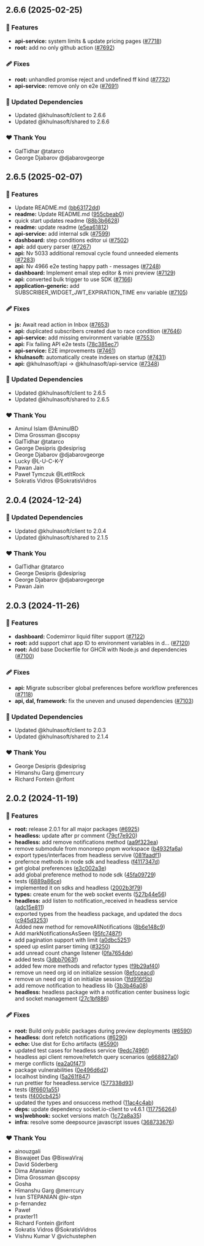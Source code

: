 ## 2.6.6 (2025-02-25)

### 🚀 Features

- **api-service:** system limits & update pricing pages ([#7718](https://github.com/khulnasoft/khulnasoft/pull/7718))
- **root:** add no only github action ([#7692](https://github.com/khulnasoft/khulnasoft/pull/7692))

### 🩹 Fixes

- **root:** unhandled promise reject and undefined ff kind ([#7732](https://github.com/khulnasoft/khulnasoft/pull/7732))
- **api-service:** remove only on e2e ([#7691](https://github.com/khulnasoft/khulnasoft/pull/7691))

### 🧱 Updated Dependencies

- Updated @khulnasoft/client to 2.6.6
- Updated @khulnasoft/shared to 2.6.6

### ❤️ Thank You

- GalTidhar @tatarco
- George Djabarov @djabarovgeorge


## 2.6.5 (2025-02-07)

### 🚀 Features

- Update README.md ([bb63172dd](https://github.com/khulnasoft/khulnasoft/commit/bb63172dd))
- **readme:** Update README.md ([955cbeab0](https://github.com/khulnasoft/khulnasoft/commit/955cbeab0))
- quick start updates readme ([88b3b6628](https://github.com/khulnasoft/khulnasoft/commit/88b3b6628))
- **readme:** update readme ([e5ea61812](https://github.com/khulnasoft/khulnasoft/commit/e5ea61812))
- **api-service:** add internal sdk ([#7599](https://github.com/khulnasoft/khulnasoft/pull/7599))
- **dashboard:** step conditions editor ui ([#7502](https://github.com/khulnasoft/khulnasoft/pull/7502))
- **api:** add query parser ([#7267](https://github.com/khulnasoft/khulnasoft/pull/7267))
- **api:** Nv 5033 additional removal cycle found unneeded elements ([#7283](https://github.com/khulnasoft/khulnasoft/pull/7283))
- **api:** Nv 4966 e2e testing happy path - messages ([#7248](https://github.com/khulnasoft/khulnasoft/pull/7248))
- **dashboard:** Implement email step editor & mini preview ([#7129](https://github.com/khulnasoft/khulnasoft/pull/7129))
- **api:** converted bulk trigger to use SDK ([#7166](https://github.com/khulnasoft/khulnasoft/pull/7166))
- **application-generic:** add SUBSCRIBER_WIDGET_JWT_EXPIRATION_TIME env variable ([#7105](https://github.com/khulnasoft/khulnasoft/pull/7105))

### 🩹 Fixes

- **js:** Await read action in Inbox ([#7653](https://github.com/khulnasoft/khulnasoft/pull/7653))
- **api:** duplicated subscribers created due to race condition ([#7646](https://github.com/khulnasoft/khulnasoft/pull/7646))
- **api-service:** add missing environment variable ([#7553](https://github.com/khulnasoft/khulnasoft/pull/7553))
- **api:** Fix failing API e2e tests ([78c385ec7](https://github.com/khulnasoft/khulnasoft/commit/78c385ec7))
- **api-service:** E2E improvements ([#7461](https://github.com/khulnasoft/khulnasoft/pull/7461))
- **khulnasoft:** automatically create indexes on startup ([#7431](https://github.com/khulnasoft/khulnasoft/pull/7431))
- **api:** @khulnasoft/api -> @khulnasoft/api-service ([#7348](https://github.com/khulnasoft/khulnasoft/pull/7348))

### 🧱 Updated Dependencies

- Updated @khulnasoft/client to 2.6.5
- Updated @khulnasoft/shared to 2.6.5

### ❤️ Thank You

- Aminul Islam @AminulBD
- Dima Grossman @scopsy
- GalTidhar @tatarco
- George Desipris @desiprisg
- George Djabarov @djabarovgeorge
- Lucky @L-U-C-K-Y
- Pawan Jain
- Paweł Tymczuk @LetItRock
- Sokratis Vidros @SokratisVidros


## 2.0.4 (2024-12-24)

### 🧱 Updated Dependencies

- Updated @khulnasoft/client to 2.0.4
- Updated @khulnasoft/shared to 2.1.5

### ❤️ Thank You

- GalTidhar @tatarco
- George Desipris @desiprisg
- George Djabarov @djabarovgeorge
- Pawan Jain


## 2.0.3 (2024-11-26)

### 🚀 Features

- **dashboard:** Codemirror liquid filter support ([#7122](https://github.com/khulnasoft/khulnasoft/pull/7122))
- **root:** add support chat app ID to environment variables in d… ([#7120](https://github.com/khulnasoft/khulnasoft/pull/7120))
- **root:** Add base Dockerfile for GHCR with Node.js and dependencies ([#7100](https://github.com/khulnasoft/khulnasoft/pull/7100))

### 🩹 Fixes

- **api:** Migrate subscriber global preferences before workflow preferences ([#7118](https://github.com/khulnasoft/khulnasoft/pull/7118))
- **api, dal, framework:** fix the uneven and unused dependencies ([#7103](https://github.com/khulnasoft/khulnasoft/pull/7103))

### 🧱 Updated Dependencies

- Updated @khulnasoft/client to 2.0.3
- Updated @khulnasoft/shared to 2.1.4

### ❤️  Thank You

- George Desipris @desiprisg
- Himanshu Garg @merrcury
- Richard Fontein @rifont

## 2.0.2 (2024-11-19)

### 🚀 Features

- **root:** release 2.0.1 for all major packages ([#6925](https://github.com/khulnasoft/khulnasoft/pull/6925))
- **headless:** update after pr comment ([79cf7e920](https://github.com/khulnasoft/khulnasoft/commit/79cf7e920))
- **headless:** add remove notifications method ([aa9f323ea](https://github.com/khulnasoft/khulnasoft/commit/aa9f323ea))
- remove submodule from monorepo pnpm workspace ([b4932fa6a](https://github.com/khulnasoft/khulnasoft/commit/b4932fa6a))
- export types/interfaces from headless servive ([081faadf1](https://github.com/khulnasoft/khulnasoft/commit/081faadf1))
- prefernce methods in node sdk and headless ([f4117347d](https://github.com/khulnasoft/khulnasoft/commit/f4117347d))
- get global preferences ([e3c002a3e](https://github.com/khulnasoft/khulnasoft/commit/e3c002a3e))
- add global preference method to node sdk ([45fa09729](https://github.com/khulnasoft/khulnasoft/commit/45fa09729))
- tests ([6889a86ce](https://github.com/khulnasoft/khulnasoft/commit/6889a86ce))
- implemented it on sdks and headless ([2002b3f79](https://github.com/khulnasoft/khulnasoft/commit/2002b3f79))
- **types:** create enum for the web socket events ([527b44e56](https://github.com/khulnasoft/khulnasoft/commit/527b44e56))
- **headless:** add listen to notification_received in headless service ([adc15e811](https://github.com/khulnasoft/khulnasoft/commit/adc15e811))
- exported types from the headless package, and updated the docs ([c945d3253](https://github.com/khulnasoft/khulnasoft/commit/c945d3253))
- Added new method for removeAllNotifications ([8b6e148c9](https://github.com/khulnasoft/khulnasoft/commit/8b6e148c9))
- Add markNotificationsAsSeen ([95fc7487f](https://github.com/khulnasoft/khulnasoft/commit/95fc7487f))
- add pagination support with limit ([a0dbc5251](https://github.com/khulnasoft/khulnasoft/commit/a0dbc5251))
- speed up eslint parser timing ([#3250](https://github.com/khulnasoft/khulnasoft/pull/3250))
- add unread count change listener ([0fa7654de](https://github.com/khulnasoft/khulnasoft/commit/0fa7654de))
- added tests ([3dbb7063f](https://github.com/khulnasoft/khulnasoft/commit/3dbb7063f))
- added few more methods and refactor types ([f9b29af40](https://github.com/khulnasoft/khulnasoft/commit/f9b29af40))
- remove un need org id on initialize session ([8efcceacd](https://github.com/khulnasoft/khulnasoft/commit/8efcceacd))
- remove un need org id on initialize session ([1fd916f5b](https://github.com/khulnasoft/khulnasoft/commit/1fd916f5b))
- add remove notification to headless lib ([3b3b46a08](https://github.com/khulnasoft/khulnasoft/commit/3b3b46a08))
- **headless:** headless package with a notification center business logic and socket management ([27c1bf886](https://github.com/khulnasoft/khulnasoft/commit/27c1bf886))

### 🩹 Fixes

- **root:** Build only public packages during preview deployments ([#6590](https://github.com/khulnasoft/khulnasoft/pull/6590))
- **headless:** dont refetch notifications ([#6290](https://github.com/khulnasoft/khulnasoft/pull/6290))
- **echo:** Use dist for Echo artifacts ([#5590](https://github.com/khulnasoft/khulnasoft/pull/5590))
- updated test cases for headless service ([9edc7496f](https://github.com/khulnasoft/khulnasoft/commit/9edc7496f))
- headless api client remove/refetch query scenarios ([e668827a0](https://github.com/khulnasoft/khulnasoft/commit/e668827a0))
- merge conflicts ([ea2a0f471](https://github.com/khulnasoft/khulnasoft/commit/ea2a0f471))
- package vulnerabilities ([0e496d6d2](https://github.com/khulnasoft/khulnasoft/commit/0e496d6d2))
- localhost binding ([5a261f847](https://github.com/khulnasoft/khulnasoft/commit/5a261f847))
- run prettier for heeadless.service ([577338d93](https://github.com/khulnasoft/khulnasoft/commit/577338d93))
- tests ([8f6601a55](https://github.com/khulnasoft/khulnasoft/commit/8f6601a55))
- tests ([f400cb425](https://github.com/khulnasoft/khulnasoft/commit/f400cb425))
- updated the types and onsuccess method ([11ac4c4ab](https://github.com/khulnasoft/khulnasoft/commit/11ac4c4ab))
- **deps:** update dependency socket.io-client to v4.6.1 ([117756264](https://github.com/khulnasoft/khulnasoft/commit/117756264))
- **ws|webhook:** socket versions match ([1c72a8a35](https://github.com/khulnasoft/khulnasoft/commit/1c72a8a35))
- **infra:** resolve some deepsource javascript issues ([368733676](https://github.com/khulnasoft/khulnasoft/commit/368733676))

### ❤️  Thank You

- ainouzgali
- Biswajeet Das @BiswaViraj
- David Söderberg
- Dima Afanasiev
- Dima Grossman @scopsy
- Gosha
- Himanshu Garg @merrcury
- Ivan STEPANIAN @iv-stpn
- p-fernandez
- Paweł
- praxter11
- Richard Fontein @rifont
- Sokratis Vidros @SokratisVidros
- Vishnu Kumar V @vichustephen
